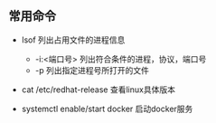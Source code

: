 
## 常用命令

+ lsof 列出占用文件的进程信息
  + -i:<端口号> 列出符合条件的进程，协议，端口号
  + -p 列出指定进程号所打开的文件
+ cat /etc/redhat-release 查看linux具体版本

+ systemctl enable/start docker 启动docker服务
